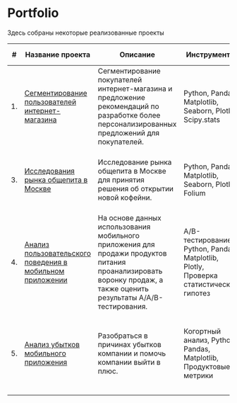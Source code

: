 ﻿# Portfolio

Здесь собраны некоторые реализованные проекты

| #    | Название проекта | Описание | Инструменты | Сфера деятельности |
| ---- | ------------------------------------------------------------ | ------------------------------------------------------------ | ------------------------------------------------------------ | --------------- |
| 1.   | [Сегментирование пользователей интернет-магазина](https://github.com/tsimaf/portfolio/tree/main/01_customer_segmentation) | Сегментирование покупателей интернет-магазина и предложение рекомендаций по разработке более персонализированных предложений для покупателей. | Python, Pandas, Matplotlib, Seaborn, Plotly, Scipy.stats | E-commerce, Бизнес, Продуктовый аналитик, Data Analyst |
| 3.   | [Исследования рынка общепита в Москве](https://github.com/tsimaf/portfolio/tree/main/03_market_analysis) | Исследование рынка общепита в Москве для принятия решения об открытии новой кофейни. | Python, Pandas, Matplotlib, Seaborn, Plotly, Folium | Стартапы, Бизнес, Маркетинг-аналитик, Data Analyst, Аналитик универсал |
| 4.   | [Анализ пользовательского поведения в мобильном приложении](https://github.com/tsimaf/portfolio/tree/main/04_ab_test) | На основе данных использования мобильного приложения для продажи продуктов питания проанализировать воронку продаж, а также оценить результаты A/A/B-тестирования. | A/B-тестирование, Python, Pandas, Matplotlib, Plotly, Проверка статистических гипотез | Стартапы, Мобильные приложения, Продуктовый аналитик, Маркетинг-аналитик |
| 5.   | [Анализ убытков мобильного приложения](https://github.com/tsimaf/portfolio/tree/main/05_cohort_analysis) | Разобраться в причинах убытков компании и помочь компании выйти в плюс. | Когортный анализ, Python, Pandas, Matplotlib, Продуктовые метрики | Стартапы, Мобильные приложения, Интернет-сервисы, Продуктовый аналитик, Маркетинг-аналитик |
